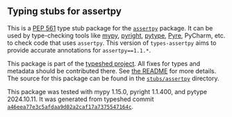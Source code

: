 ## Typing stubs for assertpy

This is a [PEP 561](https://peps.python.org/pep-0561/)
type stub package for the [`assertpy`](https://github.com/assertpy/assertpy) package.
It can be used by type-checking tools like
[mypy](https://github.com/python/mypy/),
[pyright](https://github.com/microsoft/pyright),
[pytype](https://github.com/google/pytype/),
[Pyre](https://pyre-check.org/),
PyCharm, etc. to check code that uses `assertpy`. This version of
`types-assertpy` aims to provide accurate annotations for
`assertpy==1.1.*`.

This package is part of the [typeshed project](https://github.com/python/typeshed).
All fixes for types and metadata should be contributed there.
See [the README](https://github.com/python/typeshed/blob/main/README.md)
for more details. The source for this package can be found in the
[`stubs/assertpy`](https://github.com/python/typeshed/tree/main/stubs/assertpy)
directory.

This package was tested with
mypy 1.15.0,
pyright 1.1.400,
and pytype 2024.10.11.
It was generated from typeshed commit
[`a46eea77e3c5afdaa9d02a2caf17a7375547164c`](https://github.com/python/typeshed/commit/a46eea77e3c5afdaa9d02a2caf17a7375547164c).